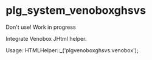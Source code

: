 # plg_system_venoboxghsvs
Don't use! Work in progress

Integrate Venobox JHtml helper.

Usage:
HTMLHelper::_('plgvenoboxghsvs.venobox');
